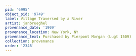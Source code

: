```yaml
---
pid: '6995'
object_pid: '9749'
label: Village Traversed by a River
artist: janbrueghel
provenance_date: '1909'
provenance_location: New York, NY
provenance_text: Purchased by Pierpont Morgan (Lugt 1509)
collection: provenance
order: '2346'
---
```

